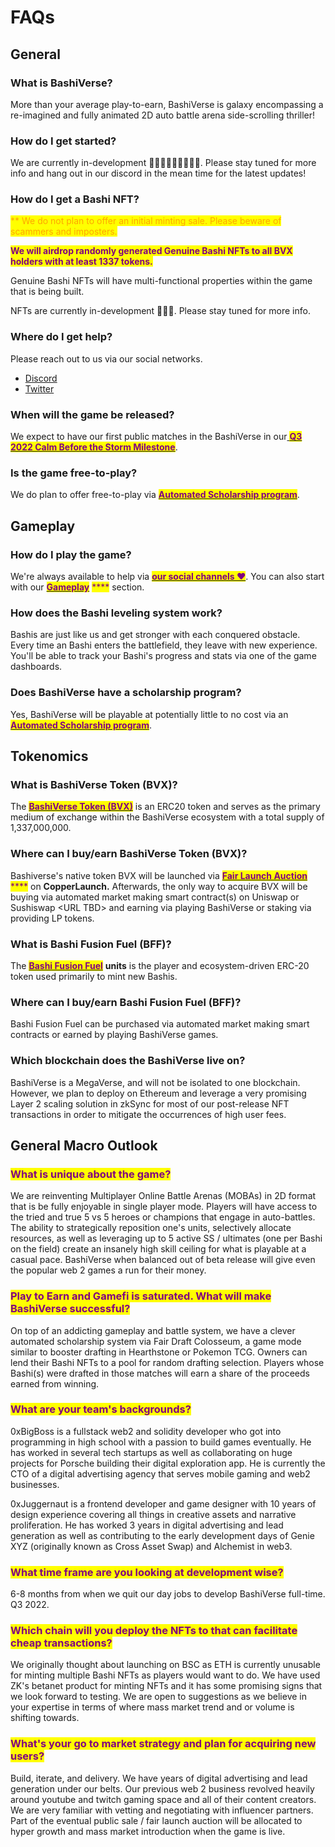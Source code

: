 # FAQs

## General

### What is BashiVerse?

More than your average play-to-earn, BashiVerse is galaxy encompassing a re-imagined and fully animated 2D auto battle arena side-scrolling thriller!

### How do I get started?

We are currently in-development 👩🏻‍💻👩🏻‍💻👩🏻‍💻. Please stay tuned for more info and hang out in our discord in the mean time for the latest updates!

### How do I get a Bashi NFT?

<mark style="color:orange;">\*\* We do not plan to offer an initial minting sale. Please beware of scammers and imposters.</mark>

<mark style="color:purple;">**We will airdrop randomly generated Genuine Bashi NFTs to all BVX holders with at least 1337 tokens.**</mark>

Genuine Bashi NFTs will have multi-functional properties within the game that is being built.

NFTs are currently in-development 👩🏻‍💻. Please stay tuned for more info.

### Where do I get help?

Please reach out to us via our social networks.

* [Discord](https://discord.gg/JC8Ghfsfsb)
* [Twitter](https://twitter.com/BashiVerse)

### When will the game be released?

We expect to have our first public matches in the BashiVerse in our[ <mark style="color:purple;">**Q3 2022 Calm Before the Storm Milestone**</mark>](team/roadmap.md#2022-q3-calm-before-the-storm).

### Is the game free-to-play?

We do plan to offer free-to-play via [<mark style="color:purple;">**Automated Scholarship program**</mark>](ecossytem/automated-scholarships.md).

## Gameplay

### How do I play the game?

We're always available to help via [<mark style="color:purple;">**our social channels ❤️**</mark>](faqs.md#where-do-i-get-help). You can also start with our [<mark style="color:purple;">**Gameplay**</mark>](faqs.md#gameplay) <mark style="color:purple;">\*\*\*\*</mark> section.

### How does the Bashi leveling system work?

Bashis are just like us and get stronger with each conquered obstacle. Every time an Bashi enters the battlefield, they leave with new experience. You'll be able to track your Bashi's progress and stats via one of the game dashboards.

### Does BashiVerse have a scholarship program?

Yes, BashiVerse will be playable at potentially little to no cost via an [<mark style="color:purple;">**Automated Scholarship program**</mark>](ecossytem/automated-scholarships.md).

## Tokenomics

### What is BashiVerse Token (BVX)?

The [<mark style="color:purple;">**BashiVerse Token (BVX)**</mark>](ecossytem/tokenomics.md#bashiverse-token-bashi) is an ERC20 token and serves as the primary medium of exchange within the BashiVerse ecosystem with a total supply of 1,337,000,000.

### Where can I buy/earn BashiVerse Token (BVX)?

Bashiverse's native token BVX will be launched via [<mark style="color:purple;">**Fair Launch Auction**</mark>](ecossytem/copper-fair-launch.md) <mark style="color:purple;">\*\*\*\*</mark> on **CopperLaunch.** Afterwards, the only way to acquire BVX will be buying via automated market making smart contract(s) on Uniswap or Sushiswap \<URL TBD> and earning via playing BashiVerse or staking via providing LP tokens.

### What is Bashi Fusion Fuel (BFF)?

The [<mark style="color:purple;">**Bashi Fusion Fuel**</mark>](ecossytem/bff-and-bashi-minting.md) **units** is the player and ecosystem-driven ERC-20 token used primarily to mint new Bashis.

### Where can I buy/earn Bashi Fusion Fuel (BFF)?

Bashi Fusion Fuel can be purchased via automated market making smart contracts or earned by playing BashiVerse games.

### Which blockchain does the BashiVerse live on?

BashiVerse is a MegaVerse, and will not be isolated to one blockchain. However, we plan to deploy on Ethereum and leverage a very promising Layer 2 scaling solution in zkSync for most of our post-release NFT transactions in order to mitigate the occurrences of high user fees.



## General Macro Outlook

### <mark style="color:purple;">What is unique about the game?</mark>

We are reinventing Multiplayer Online Battle Arenas (MOBAs) in 2D format that is be fully enjoyable in single player mode. Players will have access to the tried and true 5 vs 5 heroes or champions that engage in auto-battles. The ability to strategically reposition one's units, selectively allocate resources, as well as leveraging up to 5 active SS / ultimates (one per Bashi on the field) create an insanely high skill ceiling for what is playable at a casual pace. BashiVerse when balanced out of beta release will give even the popular web 2 games a run for their money.

### <mark style="color:purple;">Play to Earn and Gamefi is saturated. What will make BashiVerse successful?</mark>

On top of an addicting gameplay and battle system, we have a clever automated scholarship system via Fair Draft Colosseum, a game mode similar to booster drafting in Hearthstone or Pokemon TCG. Owners can lend their Bashi NFTs to a pool for random drafting selection. Players whose Bashi(s) were drafted in those matches will earn a share of the proceeds earned from winning.

### <mark style="color:purple;">What are your team's backgrounds?</mark>

0xBigBoss is a fullstack web2 and solidity developer who got into programming in high school with a passion to build games eventually. He has worked in several tech startups as well as collaborating on huge projects for Porsche building their digital exploration app. He is currently the CTO of a digital advertising agency that serves mobile gaming and web2 businesses.

0xJuggernaut is a frontend developer and game designer with 10 years of design experience covering all things in creative assets and narrative proliferation. He has worked 3 years in digital advertising and lead generation as well as contributing to the early development days of Genie XYZ (originally known as Cross Asset Swap) and Alchemist in web3.

### <mark style="color:purple;">What time frame are you looking at development wise?</mark>

6-8 months from when we quit our day jobs to develop BashiVerse full-time. Q3 2022.

### <mark style="color:purple;">Which chain will you deploy the NFTs to that can facilitate cheap transactions?</mark>

We originally thought about launching on BSC as ETH is currently unusable for minting multiple Bashi NFTs as players would want to do. We have used ZK's betanet product for minting NFTs and it has some promising signs that we look forward to testing. We are open to suggestions as we believe in your expertise in terms of where mass market trend and or volume is shifting towards.

### <mark style="color:purple;">What's your go to market strategy and plan for acquiring new users?</mark>

Build, iterate, and delivery. We have years of digital advertising and lead generation under our belts. Our previous web 2 business revolved heavily around youtube and twitch gaming space and all of their content creators. We are very familiar with vetting and negotiating with influencer partners. Part of the eventual public sale / fair launch auction will be allocated to hyper growth and mass market introduction when the game is live.
